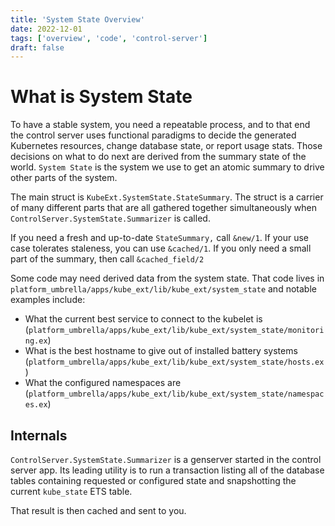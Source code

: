 ```yaml
---
title: 'System State Overview'
date: 2022-12-01
tags: ['overview', 'code', 'control-server']
draft: false
---
```


# What is System State

To have a stable system, you need a repeatable process, and to that end the
control server uses functional paradigms to decide the generated Kubernetes
resources, change database state, or report usage stats. Those decisions on what
to do next are derived from the summary state of the world. `System State` is
the system we use to get an atomic summary to drive other parts of the system.

The main struct is `KubeExt.SystemState.StateSummary`. The struct is a carrier
of many different parts that are all gathered together simultaneously when
`ControlServer.SystemState.Summarizer` is called.

If you need a fresh and up-to-date `StateSummary,` call `&new/1`. If your use
case tolerates staleness, you can use `&cached/1`. If you only need a small part
of the summary, then call `&cached_field/2`

Some code may need derived data from the system state. That code lives in
`platform_umbrella/apps/kube_ext/lib/kube_ext/system_state` and notable examples
include:

- What the current best service to connect to the kubelet is
  (`platform_umbrella/apps/kube_ext/lib/kube_ext/system_state/monitoring.ex`)
- What is the best hostname to give out of installed battery systems
  (`platform_umbrella/apps/kube_ext/lib/kube_ext/system_state/hosts.ex`)
- What the configured namespaces are
  (`platform_umbrella/apps/kube_ext/lib/kube_ext/system_state/namespaces.ex`)

## Internals

`ControlServer.SystemState.Summarizer` is a genserver started in the control
server app. Its leading utility is to run a transaction listing all of the
database tables containing requested or configured state and snapshotting the
current `kube_state` ETS table.

That result is then cached and sent to you.
